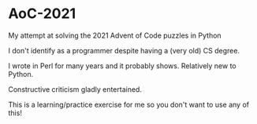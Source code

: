 # AoC-2021
My attempt at solving the 2021 Advent of Code puzzles in Python

I don't identify as a programmer despite having a (very old) CS degree.

I wrote in Perl for many years and it probably shows. Relatively new to Python.

Constructive criticism gladly entertained.

This is a learning/practice exercise for me so you don't want to use any of this!
